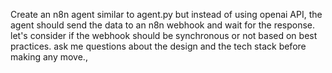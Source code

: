 Create an n8n agent similar to agent.py but instead of using openai API, the agent should send the data to an n8n webhook and wait for the response. let's consider if the webhook should be synchronous or not based on best practices. ask me questions about the design and the tech stack before making any move., 